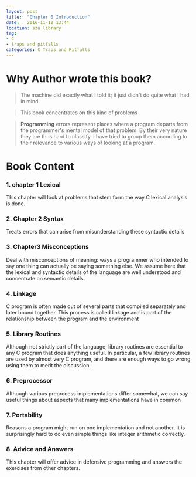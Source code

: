 ```yaml
---
layout: post
title:  "Chapter 0 Introduction"
date:   2016-11-12 13:44
location: szu library
tag:  
- C
- traps and pitfalls
categories: C Traps and Pitfalls
---
```



# Why Author wrote this book?
> The machine did exactly what I told it; it just didn't do quite what I had in mind.


> This book concentrates on this kind of problems


> **Programming** errors represent places where a program departs from the programmer's mental model of that problem. By their very nature they are thus hard to classify. I have tried to group them according to their relevance to various ways of looking at a program.




# Book Content
### 1. chapter 1 Lexical
This chapter will look at problems that stem form the way C lexical analysis is done.
### 2. Chapter 2 Syntax
Treats errors that can arise from misunderstanding these syntactic details
### 3. Chapter3 Misconceptions 
Deal with misconceptions of meaning: ways a programmer who intended to say one thing can actually be saying something else. We assume here that the lexical and syntactic details of the language are well understood and concentrate on semantic details.
### 4. Linkage 
C program is often made out of several parts that compiled separately and later bound together. This process is called linkage and is part of the relationship between the program and the environment
### 5. Library Routines
Although not strictly part of the language, library routines are essential to any C program that does anything useful. In particular, a few library routines are used by almost very C program, and there are enough ways to go wrong using them to merit the discussion.
### 6. Preprocessor
Although various preprocess implementations differ somewhat, we can say useful things about aspects that many implementations have in common
### 7. Portability
Reasons a program might run on one implementation and not another. It is surprisingly hard to do even simple things like integer arithmetic correctly. 
### 8. Advice and Answers
This chapter will offer advice in defensive programming and answers the exercises from other chapters. 
   
    
